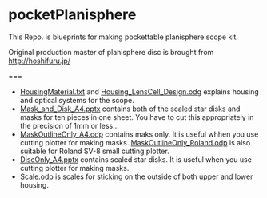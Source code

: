 # pocketPlanisphere

This Repo. is blueprints for making pockettable planisphere scope kit.

Original production master of planisphere disc is brought from http://hoshifuru.jp/

===

* [HousingMaterial.txt](https://github.com/satakagi/pocketPlanisphere/blob/master/HousingMaterial.txt) and [Housing_LensCell_Design.odg](https://github.com/satakagi/pocketPlanisphere/blob/master/Housing_LensCell_Design.odg) explains housing and optical systems for the scope.
* [Mask_and_Disk_A4.pptx](https://github.com/satakagi/pocketPlanisphere/blob/master/Mask_and_Disk_A4.pptx) contains both of the scaled star disks and masks for ten pieces in one sheet. You have to cut this appropriately in the precision of 1mm or less...
* [MaskOutlineOnly_A4.odp](https://github.com/satakagi/pocketPlanisphere/blob/master/MaskOutlineOnly_A4.odp) contains maks only. It is useful whhen you use cutting plotter for making masks.  [MaskOutlineOnly_Roland.odp](https://github.com/satakagi/pocketPlanisphere/blob/master/MaskOutlineOnly_Roland.odp) is also suitable for  Roland SV-8 small cutting plotter.
* [DiscOnly_A4.pptx](https://github.com/satakagi/pocketPlanisphere/blob/master/DiscOnly_A4.pptx) contains scaled star disks. It is useful when you use cutting plotter for making masks.
* [Scale.odp](https://github.com/satakagi/pocketPlanisphere/blob/master/Scale.odp) is scales for sticking on the outside of both upper and lower housing. 


